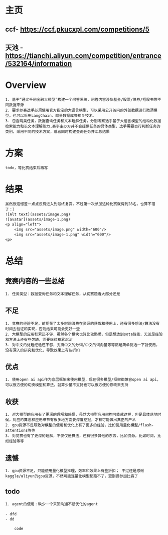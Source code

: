 # 主页 
## ccf- https://ccf.pkucxpl.com/competitions/5 
## 天池 - https://tianchi.aliyun.com/competition/entrance/532164/information

# Overview
    1. 基于“通义千问金融大模型”构建一个问答系统，问答内容涉及基金/股票/债券/招股书等不同数据来源
	2. 要求参赛选手必须使用官方指定的大语言模型，可以采用公开访问的外部数据进行微调模型，也可以采用LangChain、向量数据库等相关技术。
    3. 包含两类任务，数据查询任务和文本理解任务，分别考察选手基于大语言模型的结构化数据检索能力和长文本理解能力,赛事主办方并不会提供任务的具体类型，选手需要自行判断任务的类别，采用不同的技术方案，或者同时构建查询任务并汇总结果

# 方案
    todo，等比赛结束后再写

# 结果
    虽然很遗憾差一点点没有进入到最终复赛，不过第一次参加这种比赛就得到28名，也算不错了：）
    ![Alt text](assets/image.png)
    ![avatar](assets/image-1.png)
    <p align="left">
        <img src="assets/image.png" width="600"/>
        <img src="assets/image-1.png" width="600"/>
    <p>
    
    
# 总结
## 竞赛内容的一些总结
    1. 任务类型：数据查询任务和文本理解任务，从初赛题看大部分还是
## 不足
    1. 竞赛的经验不足，前期花了太多时间浪费在资源的获取和使用上，还有很多想法/算法没有时间去验证和实现，否则结果可能会更好一些
    2. 大模型的应用积累还不够，虽然各个模块也算比较熟悉，但是想达到sota性能，无论是经验和方法上还有些欠缺，需要继续积累沉淀
    3. 对中文的处理经验还不够，支持中文的分词/中文的词向量等等都是简单挑选一下就使用，没有深入的研究和优化，导致效果上有些折扣

## 优点
    1. 使用open ai api作为底层框架来使用模型，现在很多模型/框架都兼容open ai api，可以很方便的切换模型和算法，就算少量不支持也可以很方便的修改来支持

## 收获
    1. 对大模型的应用有了更深的理解和感悟，虽然大模型应用架构可能就这样，但是具体落地时候，对应的算法和应用细节有很多地方需要深度挖掘，才有可能做出真正的产品
    2. gpu资源不足导致对模型的使用和优化上有了更多的经验，比如使用量化模型/flash-attentions等等
    3. 对竞赛也有了更深的理解，不仅仅是算法，还有很多其他的东西，比如资源，比如时间，比如经验等等

## 遗憾
    1. gpu资源不足，只能使用量化模型推理，效率和效果上有些折扣； 不过还是感谢kaggle/aliyun的gpu资源，不然可能连量化模型都跑不了，更别提参加比赛了

## todo
    1. agent的使用：缺少一个来回沟通不断优化的agent

    - dfd
    - dd
``` 
    code
``` 

##
